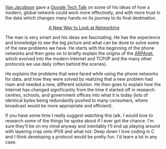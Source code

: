 <a href="http://en.wikipedia.org/wiki/Van_Jacobson">Van Jacobson</a> gave a <a href="https://www.youtube.com/watch?v=gqGEMQveoqg">Google Tech Talk</a> on some of his ideas of how a modern, global network could work more effectively, and with more trust in the data which changes many hands on its journey to its final destination.

<p style="width:100%;text-align:center;">
<a href="https://www.youtube.com/watch?v=gqGEMQveoqg">A New Way to Look at Networking</a>
</p>

The man is very smart and his ideas are fascinating. He has the experience and knowledge to see the big picture and what can be done to solve some of the new problems we have. He starts with the beginning of the phone networks and then goes on to briefly explain the origins of the <a href="http://en.wikipedia.org/wiki/ARPANET">ARPAnet</a>, which evolved into the modern Internet and TCP/IP and the many other protocols we use daily (often behind the scenes).

He explains the problems that were faced while using the phone networks for data, and how they were solved by realizing that a new problem had risen and needed a new, different solution. He then goes to explain how the Internet has changed significantly from the time it started off in research centres, schools, and government offices into what it is today (lots of identical bytes being redundantly pushed to many consumers, where broadcast would be more appropriate and efficient).

If you have some time I really suggest watching this talk. I would love to research some of the things he spoke about if I ever got the chance. I'm sure they'll be on my mind anyway and inevitably I'll end up playing around with layering crap onto IPV6 and what not. Deep down I love coding in C and I think developing a protocol would be pretty fun. I'd learn a lot in any case.
